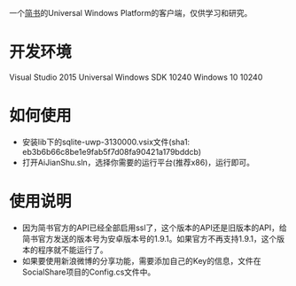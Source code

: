 一个[简书](http://www.jianshu.com/)的Universal Windows Platform的客户端，仅供学习和研究。

# 开发环境
Visual Studio 2015
Universal Windows SDK 10240
Windows 10 10240

# 如何使用
* 安装lib下的sqlite-uwp-3130000.vsix文件(sha1: eb3b6b66c8be1e9fab5f7d08fa90421a179bddcb)
* 打开AiJianShu.sln，选择你需要的运行平台(推荐x86)，运行即可。

# 使用说明
* 因为简书官方的API已经全部启用ssl了，这个版本的API还是旧版本的API，给简书官方发送的版本号为安卓版本号的1.9.1。如果官方不再支持1.9.1，这个版本的程序就不能运行了。
* 如果要使用新浪微博的分享功能，需要添加自己的Key的信息，文件在SocialShare项目的Config.cs文件中。


